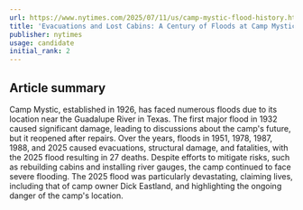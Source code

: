 ```yaml
---
url: https://www.nytimes.com/2025/07/11/us/camp-mystic-flood-history.html
title: 'Evacuations and Lost Cabins: A Century of Floods at Camp Mystic'
publisher: nytimes
usage: candidate
initial_rank: 2
---
```

## Article summary
Camp Mystic, established in 1926, has faced numerous floods due to its location near the Guadalupe River in Texas. The first major flood in 1932 caused significant damage, leading to discussions about the camp's future, but it reopened after repairs. Over the years, floods in 1951, 1978, 1987, 1988, and 2025 caused evacuations, structural damage, and fatalities, with the 2025 flood resulting in 27 deaths. Despite efforts to mitigate risks, such as rebuilding cabins and installing river gauges, the camp continued to face severe flooding. The 2025 flood was particularly devastating, claiming lives, including that of camp owner Dick Eastland, and highlighting the ongoing danger of the camp's location.
